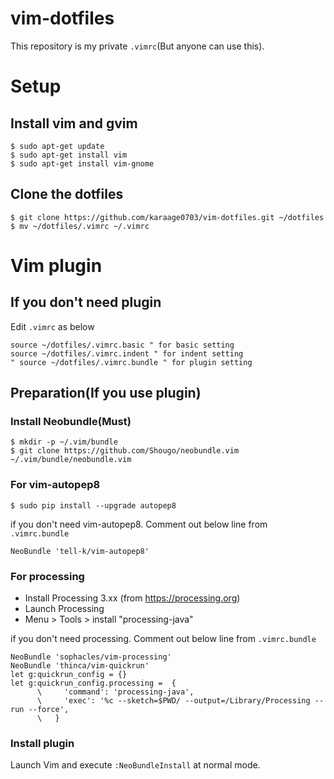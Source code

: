 # vim-dotfiles
This repository is my private `.vimrc`(But anyone can use this).

# Setup
## Install vim and gvim
~~~~
$ sudo apt-get update
$ sudo apt-get install vim
$ sudo apt-get install vim-gnome
~~~~

## Clone the dotfiles

~~~~
$ git clone https://github.com/karaage0703/vim-dotfiles.git ~/dotfiles
$ mv ~/dotfiles/.vimrc ~/.vimrc
~~~~

# Vim plugin
## If you don't need plugin
Edit `.vimrc` as below

~~~~
source ~/dotfiles/.vimrc.basic " for basic setting
source ~/dotfiles/.vimrc.indent " for indent setting
" source ~/dotfiles/.vimrc.bundle " for plugin setting
~~~~

## Preparation(If you use plugin)

### Install Neobundle(Must)
~~~~
$ mkdir -p ~/.vim/bundle
$ git clone https://github.com/Shougo/neobundle.vim ~/.vim/bundle/neobundle.vim
~~~~

### For vim-autopep8
~~~~
$ sudo pip install --upgrade autopep8
~~~~

if you don't need vim-autopep8. Comment out below line from `.vimrc.bundle`
~~~~
NeoBundle 'tell-k/vim-autopep8'
~~~~

### For processing
- Install Processing 3.xx (from https://processing.org)
- Launch Processing
- Menu > Tools > install "processing-java"

if you don't need processing. Comment out below line from `.vimrc.bundle`
~~~~
NeoBundle 'sophacles/vim-processing'
NeoBundle 'thinca/vim-quickrun'
let g:quickrun_config = {}
let g:quickrun_config.processing =  {
      \     'command': 'processing-java',
      \     'exec': '%c --sketch=$PWD/ --output=/Library/Processing --run --force',
      \   }
~~~~


### Install plugin

Launch Vim and execute `:NeoBundleInstall` at normal mode.

